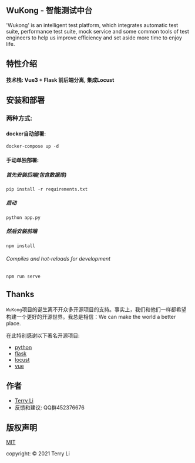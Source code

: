 ## WuKong - 智能测试中台
'Wukong' is an intelligent test platform, which integrates automatic test suite, performance test suite, mock service and some common tools of test engineers to help us improve efficiency and set aside more time to enjoy life.


## 特性介绍
#### 技术栈: Vue3 + Flask 前后端分离, 集成Locust

## 安装和部署
### 两种方式:
#### docker自动部署:
```
docker-compose up -d
```

#### 手动单独部署:
##### 首先安装后端(包含数据库)
```
pip install -r requirements.txt
```
##### 启动
```
python app.py
```

##### 然后安装前端
```
npm install
```

###### Compiles and hot-reloads for development
```
npm run serve
```



## Thanks
`WuKong`项目的诞生离不开众多开源项目的支持。事实上，我们和他们一样都希望构建一个更好的开源世界。我总是相信：We can make the world a better place.

在此特别感谢以下著名开源项目:
- [python](https://github.com/python/cpython)
- [flask](https://github.com/pallets/flask)
- [locust](https://github.com/locustio/locust)
- [vue](https://github.com/vuejs/vue)


## 作者
- [Terry Li](https://github.com/wenjieLife)
- 反馈和建议: QQ群452376676

## 版权声明
[MIT](https://github.com/WenJieLife/WuKong/blob/main/LICENSE)

copyright: © 2021 Terry Li
